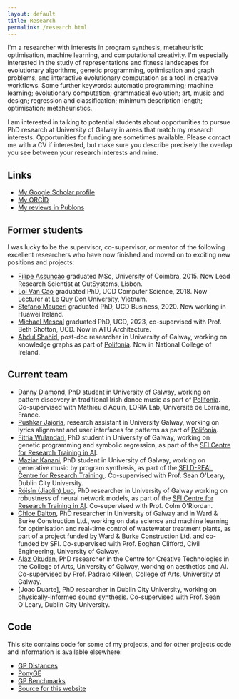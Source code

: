 ```yaml
---
layout: default
title: Research
permalink: /research.html
---
```


I'm a researcher with interests in program synthesis, metaheuristic optimisation,
machine learning, and computational creativity. I'm
especially interested in the study of representations and fitness
landscapes for evolutionary algorithms, genetic programming,
optimisation and graph problems, and interactive evolutionary
computation as a tool in creative workflows. Some further keywords: automatic programming; machine learning;
evolutionary computation; grammatical evolution; art, music and design; regression and
classification; minimum description length; optimisation;
metaheuristics.

I am interested in talking to potential students about opportunities
to pursue PhD research at University of Galway in areas that match my research
interests. Opportunities for 
funding are sometimes available. Please contact me with a CV if interested, but make sure you describe precisely the overlap you see between your research interests and mine.


## Links

* [My Google Scholar profile](https://scholar.google.com/citations?user=nKNOv8oAAAAJ&hl=en)
* [My ORCID](http://orcid.org/0000-0002-1402-6995)
* [My reviews in Publons](https://publons.com/author/402776/james-mcdermott)

## Former students

I was lucky to be the supervisor, co-supervisor, or mentor of the following excellent researchers who have now finished and moved on to exciting new positions and projects:

* [Filipe Assunção](https://scholar.google.com/citations?user=qg-jmM4AAAAJ&hl=en&oi=ao) graduated MSc, University of Coimbra, 2015. Now Lead Research Scientist at OutSystems, Lisbon.
* [Loi Van Cao](https://scholar.google.com/citations?user=7A6srrQAAAAJ&hl=en) graduated PhD, UCD Computer Science, 2018. Now Lecturer at Le Quy Don University, Vietnam.
* [Stefano Mauceri](https://scholar.google.com/citations?hl=en&user=386TpcYAAAAJ) graduated PhD, UCD Business, 2020. Now working in Huawei Ireland.
* [Michael Mescal](https://www.irishtimes.com/business/technology/en-perium-makes-life-a-lot-easier-for-building-professionals-1.3328762) graduated PhD, UCD, 2023, co-supervised with Prof. Beth Shotton, UCD. Now in ATU Architecture.
* [Abdul Shahid](https://scholar.google.com/citations?user=gOjuEUgAAAAJ&hl=en&oi=ao), post-doc researcher in University of Galway, working on knowledge graphs as part of [Polifonia](https://polifonia-project.eu/). Now in National College of Ireland.


## Current team

* [Danny Diamond](https://dannydiamond.ie/), PhD student in University of Galway, working on pattern discovery in traditional Irish dance music as part of [Polifonia](https://polifonia-project.eu/). Co-supervised with Mathieu d'Aquin, LORIA Lab, Université de Lorraine, France.
* [Pushkar Jajoria](https://ch.linkedin.com/in/pushkar-jajoria), research assistant in University Galway, working on lyrics alignment and user interfaces for patterns as part of [Polifonia](https://polifonia-project.eu/).
* [Fitria Wulandari](https://fitriaramlan.github.io/Portfolio/), PhD student in University of Galway, working on genetic programming and symbolic regression, as part of the [SFI Centre for Research Training in AI](https://www.crt-ai.ie/).
* [Maziar Kanani](https://soundcloud.com/maziar-kanani), PhD student in University of Galway, working on generative music by program synthesis, as part of the [SFI D-REAL Centre for Research Training ](https://d-real.ie/). Co-supervised with Prof. Seán O'Leary, Dublin City University.
* [Róisín (Jiaolin) Luo](https://scholar.google.com/citations?hl=en&user=X33n9mAAAAAJ), PhD researcher in University of Galway working on robustness of neural network models, as part of the [SFI Centre for Research Training in AI](https://www.crt-ai.ie/). Co-supervised with Prof. Colm O'Riordan.
* [Chloe Dalton](https://www.linkedin.com/in/chloe-dalton-b87747206/), PhD researcher in University of Galway and in Ward & Burke Construction Ltd., working on data science and machine learning for optimisation and real-time control of wastewater treatment plants, as part of a project funded by Ward & Burke Construction Ltd. and co-funded by SFI. Co-supervised with Prof. Eoghan Clifford, Civil Engineering, University of Galway.
* [Alaz Okudan](https://scholar.google.com/citations?user=0UXcs0kAAAAJ), PhD researcher in the Centre for Creative Technologies in the College of Arts, University of Galway, working on aesthetics and AI. Co-supervised by Prof. Padraic Killeen, College of Arts, University of Galway.
* [Joao Duarte], PhD researcher in Dublin City University, working on physically-informed sound synthesis. Co-supervised with Prof. Seán O'Leary, Dublin City University.


## Code

This site contains code for some of my projects, and for other
projects code and information is available elsewhere:

* [GP Distances](https://github.com/jmmcd/GPDistance)
* [PonyGE](http://ponyge.googlecode.com)
* [GP Benchmarks](http://gpbenchmarks.org/)
* [Source for this website](https://github.com/jmmcd/jmmcd.github.com)
